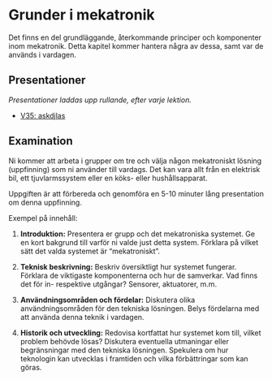 # Grunder i mekatronik

Det finns en del grundläggande, återkommande principer och komponenter inom mekatronik. Detta kapitel kommer hantera några av dessa, samt var de används i vardagen.

## Presentationer
_Presentationer laddas upp rullande, efter varje lektion._
- [V35: askdjlas](/slides/hehe.html)


## Examination

Ni kommer att arbeta i grupper om tre och välja någon mekatroniskt lösning (uppfinning) som ni använder till vardags. Det kan vara allt från en elektrisk bil, ett tjuvlarmssystem eller  en köks- eller hushållsapparat.

Uppgiften är att förbereda och genomföra en 5-10 minuter lång presentation om denna uppfinning.

Exempel på innehåll:

1. **Introduktion:**
Presentera er grupp och det mekatroniska systemet.
Ge en kort bakgrund till varför ni valde just detta system. Förklara på vilket sätt det valda systemet är “mekatroniskt”.

1. **Teknisk beskrivning:**
Beskriv översiktligt hur systemet fungerar.
Förklara de viktigaste komponenterna och hur de samverkar.
Vad finns det för in- respektive utgångar? Sensorer, aktuatorer, m.m.

1. **Användningsområden och fördelar:**
Diskutera olika användningsområden för den tekniska lösningen.
Belys fördelarna med att använda denna teknik i vardagen.

1. **Historik och utveckling:**
Redovisa kortfattat hur systemet kom till, vilket problem behövde lösas?
Diskutera eventuella utmaningar eller begränsningar med den tekniska lösningen.
Spekulera om hur teknologin kan utvecklas i framtiden och vilka förbättringar som kan göras.
